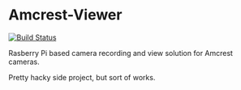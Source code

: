 # Amcrest-Viewer
[![Build Status](https://travis-ci.com/shawnburke/amcrest-viewer.svg?branch=master)](https://travis-ci.com/shawnburke/amcrest-viewer)

Rasberry Pi based camera recording and view solution for Amcrest cameras.

Pretty hacky side project, but sort of works.
